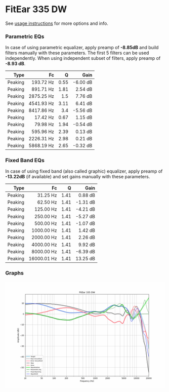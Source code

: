 # FitEar 335 DW
See [usage instructions](https://github.com/jaakkopasanen/AutoEq#usage) for more options and info.

### Parametric EQs
In case of using parametric equalizer, apply preamp of **-8.85dB** and build filters manually
with these parameters. The first 5 filters can be used independently.
When using independent subset of filters, apply preamp of **-8.93 dB**.

| Type    | Fc         |    Q | Gain     |
|--------:|-----------:|-----:|---------:|
| Peaking | 193.72 Hz  | 0.55 | -6.00 dB |
| Peaking | 891.71 Hz  | 1.81 | 2.54 dB  |
| Peaking | 2875.25 Hz | 1.5  | 7.76 dB  |
| Peaking | 4541.93 Hz | 3.11 | 6.41 dB  |
| Peaking | 8417.86 Hz | 3.4  | -5.56 dB |
| Peaking | 17.42 Hz   | 0.67 | 1.15 dB  |
| Peaking | 79.98 Hz   | 1.94 | -0.54 dB |
| Peaking | 595.96 Hz  | 2.39 | 0.13 dB  |
| Peaking | 2226.31 Hz | 2.98 | 0.21 dB  |
| Peaking | 5868.19 Hz | 2.65 | -0.32 dB |

### Fixed Band EQs
In case of using fixed band (also called graphic) equalizer, apply preamp of **-13.22dB**
(if available) and set gains manually with these parameters.

| Type    | Fc          |    Q | Gain     |
|--------:|------------:|-----:|---------:|
| Peaking | 31.25 Hz    | 1.41 | 0.88 dB  |
| Peaking | 62.50 Hz    | 1.41 | -1.31 dB |
| Peaking | 125.00 Hz   | 1.41 | -4.21 dB |
| Peaking | 250.00 Hz   | 1.41 | -5.27 dB |
| Peaking | 500.00 Hz   | 1.41 | -1.07 dB |
| Peaking | 1000.00 Hz  | 1.41 | 1.42 dB  |
| Peaking | 2000.00 Hz  | 1.41 | 2.26 dB  |
| Peaking | 4000.00 Hz  | 1.41 | 9.92 dB  |
| Peaking | 8000.00 Hz  | 1.41 | -6.39 dB |
| Peaking | 16000.01 Hz | 1.41 | 13.25 dB |

### Graphs
![](./FitEar%20335%20DW.png)